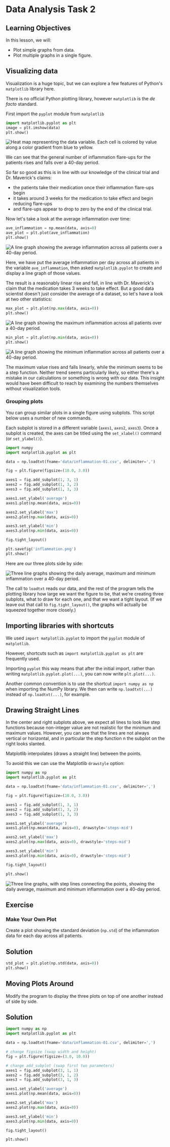 <!-- ---
layout: page
title: Data Analysis Task 2
order: 13
session: 2
length: 30
toc: true
--- -->

# Data Analysis Task 2

## Learning Objectives

In this lesson, we will:

- Plot simple graphs from data.
- Plot multiple graphs in a single figure.


## Visualizing data

Visualization is a huge topic, but we can explore a few features of Python's `matplotlib` library here.  

There is no official Python plotting library, however `matplotlib` is the _de facto_ standard.  


First import the `pyplot` module from `matplotlib`

~~~python
import matplotlib.pyplot as plt
image = plt.imshow(data)
plt.show()
~~~

![Heat map representing the `data` variable. Each cell is colored by value along a color gradient
from blue to yellow.](../fig/inflammation-01-imshow.svg)


We can see that the general number of inflammation flare-ups
for the patients rises and falls over a 40-day period.

So far so good as this is in line with our knowledge of the clinical trial and Dr. Maverick's
claims:

* the patients take their medication once their inflammation flare-ups begin
* it takes around 3 weeks for the medication to take effect and begin reducing flare-ups
* and flare-ups appear to drop to zero by the end of the clinical trial.

Now let's take a look at the average inflammation over time:

~~~python
ave_inflammation = np.mean(data, axis=0)
ave_plot = plt.plot(ave_inflammation)
plt.show()
~~~


![A line graph showing the average inflammation across all patients over a 40-day period.](../fig/inflammation-01-average.svg)

Here, we have put the average inflammation per day across all patients in the variable
`ave_inflammation`, then asked `matplotlib.pyplot` to create and display a line graph of those
values.  


The result is a reasonably linear rise and fall, in line with Dr. Maverick's claim that
the medication takes 3 weeks to take effect.  But a good data scientist doesn't just consider the
average of a dataset, so let's have a look at two other statistics:

~~~python
max_plot = plt.plot(np.max(data, axis=0))
plt.show()
~~~

![A line graph showing the maximum inflammation across all patients over a 40-day period.](../fig/inflammation-01-maximum.svg)


~~~python
min_plot = plt.plot(np.min(data, axis=0))
plt.show()
~~~

![A line graph showing the minimum inflammation across all patients over a 40-day period.](../fig/inflammation-01-minimum.svg)


The maximum value rises and falls linearly, while the minimum seems to be a step function.
Neither trend seems particularly likely, so either there's a mistake in our calculations or
something is wrong with our data. This insight would have been difficult to reach by examining
the numbers themselves without visualization tools.


### Grouping plots

You can group similar plots in a single figure using subplots.
This script below uses a number of new commands. 

Each subplot is stored in a
different variable (`axes1`, `axes2`, `axes3`). Once a subplot is created, the axes can
be titled using the `set_xlabel()` command (or `set_ylabel()`).

~~~python
import numpy
import matplotlib.pyplot as plt

data = np.loadtxt(fname='data/inflammation-01.csv', delimiter=',')

fig = plt.figure(figsize=(10.0, 3.0))

axes1 = fig.add_subplot(1, 3, 1)
axes2 = fig.add_subplot(1, 3, 2)
axes3 = fig.add_subplot(1, 3, 3)

axes1.set_ylabel('average')
axes1.plot(np.mean(data, axis=0))

axes2.set_ylabel('max')
axes2.plot(np.max(data, axis=0))

axes3.set_ylabel('min')
axes3.plot(np.min(data, axis=0))

fig.tight_layout()

plt.savefig('inflammation.png')
plt.show()
~~~


Here are our three plots side by side:

![Three line graphs showing the daily average, maximum and minimum inflammation over a 40-day period.](../fig/inflammation-01-group-plot.svg)

The call to `loadtxt` reads our data,
and the rest of the program tells the plotting library
how large we want the figure to be,
that we're creating three subplots,
what to draw for each one,
and that we want a tight layout.
(If we leave out that call to `fig.tight_layout()`,
the graphs will actually be squeezed together more closely.)


## Importing libraries with shortcuts

We used `import matplotlib.pyplot` to import the `pyplot` module of `matplotlib`. 

However, shortcuts such as `import matplotlib.pyplot as plt` are frequently used.

Importing `pyplot` this way means that after the initial import, rather than writing
`matplotlib.pyplot.plot(...)`, you can now write `plt.plot(...)`.

Another common convention is to use the shortcut `import numpy as np` when importing the
NumPy library. We then can write `np.loadtxt(...)` instead of `np.loadtxt(...)`,
for example.


## Drawing Straight Lines

In the center and right subplots above, we expect all lines to look like step functions because
non-integer value are not realistic for the minimum and maximum values. However, you can see
that the lines are not always vertical or horizontal, and in particular the step function
n the subplot on the right looks slanted.

Matplotlib interpolates (draws a straight line) between the points.

To avoid this we can use the Matplotlib `drawstyle` option:

~~~python
import numpy as np
import matplotlib.pyplot as plt

data = np.loadtxt(fname='data/inflammation-01.csv', delimiter=',')

fig = plt.figure(figsize=(10.0, 3.0))

axes1 = fig.add_subplot(1, 3, 1)
axes2 = fig.add_subplot(1, 3, 2)
axes3 = fig.add_subplot(1, 3, 3)

axes1.set_ylabel('average')
axes1.plot(np.mean(data, axis=0), drawstyle='steps-mid')

axes2.set_ylabel('max')
axes2.plot(np.max(data, axis=0), drawstyle='steps-mid')

axes3.set_ylabel('min')
axes3.plot(np.min(data, axis=0), drawstyle='steps-mid')

fig.tight_layout()

plt.show()
~~~


![Three line graphs, with step lines connecting the points, showing the daily average, maximum
 and minimum inflammation over a 40-day period.](../fig/inflammation-01-line-styles.svg)


## Exercise 

### Make Your Own Plot

Create a plot showing the standard deviation (`np.std`)
of the inflammation data for each day across all patients.


## Solution

~~~python
std_plot = plt.plot(np.std(data, axis=0))
plt.show()
~~~


## Moving Plots Around

Modify the program to display the three plots on top of one another
instead of side by side.

## Solution

~~~python
import numpy as np
import matplotlib.pyplot as plt

data = np.loadtxt(fname='data/inflammation-01.csv', delimiter=',')

# change figsize (swap width and height)
fig = plt.figure(figsize=(3.0, 10.0))

# change add_subplot (swap first two parameters)
axes1 = fig.add_subplot(3, 1, 1)
axes2 = fig.add_subplot(3, 1, 2)
axes3 = fig.add_subplot(3, 1, 3)

axes1.set_ylabel('average')
axes1.plot(np.mean(data, axis=0))

axes2.set_ylabel('max')
axes2.plot(np.max(data, axis=0))

axes3.set_ylabel('min')
axes3.plot(np.min(data, axis=0))

fig.tight_layout()

plt.show()
~~~
